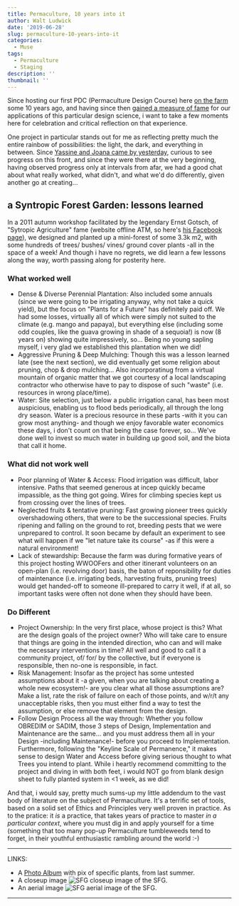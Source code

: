 ```yaml
---
title: Permaculture, 10 years into it
author: Walt Ludwick
date: '2019-06-28'
slug: permaculture-10-years-into-it
categories:
  - Muse
tags:
  - Permaculture
  - Staging
description: ''
thumbnail: ''
---
```


Since hosting our first PDC (Permaculture Design Course) here [on the farm](https://www.valedalama.net/en/) some 10 years ago, and having since then [gained a measure of fame](/PM-91,RegenerativeFarming.pdf) for our applications of this particular design science, i want to take a few moments here for celebration and critical reflection on that experience.

One project in particular stands out for me as reflecting pretty much the entire rainbow of possibilities: the light, the dark, and everything in between.  Since [Yassine and Joana came by yesterday](https://www.facebook.com/photo.php?fbid=2334561710198279&set=pcb.2334562676864849&type=3&__tn__=HH-R&eid=ARDQp5NICOtALbDcBDtxcC1DrtrgNCp75QX-BPyEHd_bLGjoqm3ZgBNOqeiWMdqs6zK-K3BVEqJ41plN), curious to see progress on this front, and since they were there at the very beginning, having observed progress only at intervals from afar, we had a good chat about what really worked, what didn't, and what we'd do differently, given another go at creating...

##  a Syntropic Forest Garden: lessons learned
In a 2011 autumn workshop facilitated by the legendary Ernst Gotsch, of "Sytropic Agriculture" fame (website offline ATM, so here's [his Facebook page](https://www.facebook.com/agendagotsch/)), we designed and planted up a mini-forest of some 3.3k m2, with some hundreds of trees/ bushes/ vines/ ground cover plants -all in the space of a week!  And though i have no regrets, we did learn a few lessons along the way, worth passing along for posterity here.

### What worked well
- Dense & Diverse Perennial Plantation: Also included some annuals (since we were going to be irrigating anyway, why not take a quick yield), but the focus on "Plants for a Future" has definitely paid off.  We had some losses, virtually all of which were simply not suited to the climate (e.g. mango and papaya), but everything else (including some odd couples, like the guava growing in shade of a sequoia!) is now (8 years on) showing quite impressively, so... Being no young sapling myself, i very glad we established this plantation when we did!
- Aggressive Pruning & Deep Mulching: Though this was a lesson learned late (see the next section), we did eventually get some religion about pruning, chop & drop mulching... Also incorporatinug from a virtual mountain of organic matter that we got courtesy of a local landscaping contractor who otherwise have to pay to dispose of such "waste" (i.e. resources in wrong place/time).
- Water: Site selection, just below a public irrigation canal, has been most auspicious, enabling us to flood beds periodically, all through the long dry season.  Water is a precious resource in these parts -with it you can grow most anything- and though we enjoy favorable water economics these days, i don't count on that being the case forever, so... We've done well to invest so much water in building up good soil, and the biota that call it home.

### What did not work well
- Poor planning of Water & Access:  Flood irrigation was difficult, labor intensive.  Paths that seemed generous at incep quickly became impassible, as the thing got going.  Wires for climbing species kept us from crossing over the lines of trees.
- Neglected fruits & tentative pruning:  Fast growing pioneer trees quickly overshadowing others, that were to be the successional species.  Fruits ripening and falling on the ground to rot, breeding pests that we were unprepared to control.  It soon became by default an experiment to see what will happen if we "let nature take its course" -as if this were a natural environment!
- Lack of stewardship: Because the farm was during formative years of this project hosting WWOOFers and other itinerant volunteers on an open-plan (i.e. revolving door) basis, the baton of reponsibility for duties of maintenance (i.e. irrigating  beds, harvesting fruits, pruning trees) would get handed-off to someone ill-prepared to carry it well, if at all, so important tasks were often not done when they should have been.

### Do Different
- Project Ownership: In the very first place, whose project is this? What are the design goals of the project owner? Who will take care to ensure that things are going in the intended direction, who can and will make the necessary interventions in time?  All well and good to call it a community project, of/ for/ by the collective, but if everyone is responsible, then no-one is responsible, in fact.
- Risk Management: Insofar as the project has some untested assumptions about it -a given, when you are talking about creating a whole new ecosystem!- are you clear what all those assumptions are?  Make a list, rate the risk of failure on each of those points, and w/r/t any unacceptable risks, then you must either find a way to test the assumption, or else remove that element from the design.
- Follow Design Process all the way through: Whether you follow OBREDIM or SADIM, those 3 steps of Design, Implementation and Maintenance are the same... and you must address them all in your Design -including Maintenance!- before you proceed to Implementation.  Furthermore, following the "Keyline Scale of Permanence," it makes sense to design Water and Access before giving serious thought to what Trees you intend to plant.
While i heartly recommend committing to the project and diving in with both feet, i would NOT go from blank design sheet to fully planted system in <1 week, as we did!

And that, i would say, pretty much sums-up my little addendum to the vast body of literature on the subject of Permaculture.  It's a terrific set of tools, based on a solid set of Ethics and Principles very well proven in practice.  As to the pratice: it *is* a practice, that takes years of practice to master _in a particular context_, where you must dig in and apply yourself for a time (something that too many pop-up Permaculture tumbleweeds tend to forget, in their youthful enthusiastic rambling around the world :-)

_____
LINKS:

- A [Photo Album](https://imgur.com/gallery/t3kNUkE) with pix of specific plants, from last summer.
- A closeup image ![SFG closeup image](https://i.imgur.com/Bg6FQl3h.jpg) of the SFG.
- An aerial image ![SFG aerial image](https://i.imgur.com/ZBh3v9ah.jpg) of the SFG.
_____
